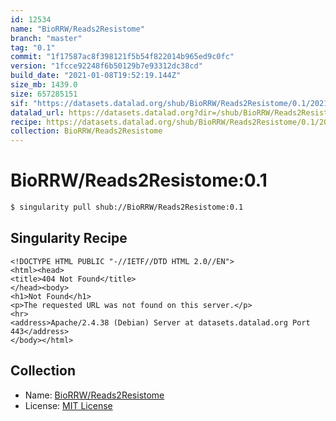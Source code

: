 ```yaml
---
id: 12534
name: "BioRRW/Reads2Resistome"
branch: "master"
tag: "0.1"
commit: "1f17587ac8f398121f5b54f822014b965ed9c0fc"
version: "1fcce92248f6b50129b7e93312dc38cd"
build_date: "2021-01-08T19:52:19.144Z"
size_mb: 1439.0
size: 657285151
sif: "https://datasets.datalad.org/shub/BioRRW/Reads2Resistome/0.1/2021-01-08-1f17587a-1fcce922/1fcce92248f6b50129b7e93312dc38cd.sif"
datalad_url: https://datasets.datalad.org?dir=/shub/BioRRW/Reads2Resistome/0.1/2021-01-08-1f17587a-1fcce922/
recipe: https://datasets.datalad.org/shub/BioRRW/Reads2Resistome/0.1/2021-01-08-1f17587a-1fcce922/Singularity
collection: BioRRW/Reads2Resistome
---
```


# BioRRW/Reads2Resistome:0.1

```bash
$ singularity pull shub://BioRRW/Reads2Resistome:0.1
```

## Singularity Recipe

```singularity
<!DOCTYPE HTML PUBLIC "-//IETF//DTD HTML 2.0//EN">
<html><head>
<title>404 Not Found</title>
</head><body>
<h1>Not Found</h1>
<p>The requested URL was not found on this server.</p>
<hr>
<address>Apache/2.4.38 (Debian) Server at datasets.datalad.org Port 443</address>
</body></html>
```

## Collection

 - Name: [BioRRW/Reads2Resistome](https://github.com/BioRRW/Reads2Resistome)
 - License: [MIT License](https://api.github.com/licenses/mit)

